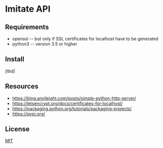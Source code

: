 # Imitate API


## Requirements

* openssl -- but only if SSL certificates for localhost have to be generated
* python3 -- version 3.5 or higher


## Install

_[tbd]_


## Resources

* https://blog.anvileight.com/posts/simple-python-http-server/
* https://letsencrypt.org/docs/certificates-for-localhost/
* https://packaging.python.org/tutorials/packaging-projects/
* https://pypi.org/


## License

[MIT](./LICENSE)
